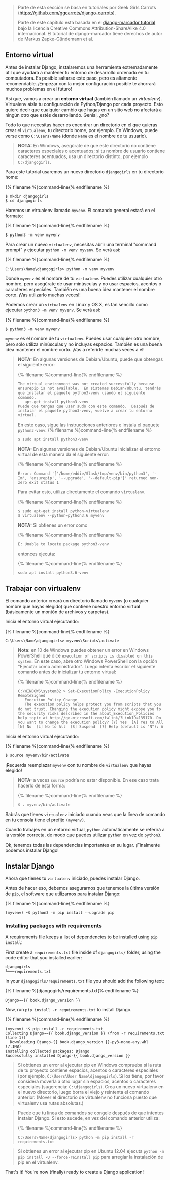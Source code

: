 > Parte de esta sección se basa en tutoriales por Geek Girls Carrots (https://github.com/ggcarrots/django-carrots).
> 
> Parte de este capítulo está basada en el [django-marcador tutorial](http://django-marcador.keimlink.de/) bajo la licencia Creative Commons Attribution-ShareAlike 4.0 internacional. El tutorial de django-marcador tiene derechos de autor de Markus Zapke-Gündemann et al.

## Entorno virtual

Antes de instalar Django, instalaremos una herramienta extremadamente útil que ayudará a mantener tu entorno de desarrollo ordenado en tu computadora. Es posible saltarse este paso, pero es altamente recomendable. ¡Empezar con la mejor configuración posible te ahorrará muchos problemas en el futuro!

Así que, vamos a crear un **entorno virtual** (también llamado un *virtualenv*). Virtualenv aísla tu configuración de Python/Django por cada proyecto. Esto quiere decir que cualquier cambio que hagas en un sitio web no afectará a ningún otro que estés desarrollando. Genial, ¿no?

Todo lo que necesitas hacer es encontrar un directorio en el que quieras crear el `virtualenv`; tu directorio home, por ejemplo. En Windows, puede verse como `C:\Users\Name` (donde `Name` es el nombre de tu usuario).

> **NOTA:** En Windows, asegúrate de que este directorio no contiene caracteres especiales o acentuados; si tu nombre de usuario contiene caracteres acentuados, usa un directorio distinto, por ejemplo `C:\djangogirls`.

Para este tutorial usaremos un nuevo directorio `djangogirls` en tu directorio home:

{% filename %}command-line{% endfilename %}

    $ mkdir djangogirls
    $ cd djangogirls
    

Haremos un virtualenv llamado `myvenv`. El comando general estará en el formato:

{% filename %}command-line{% endfilename %}

    $ python3 -m venv myvenv
    

<!--sec data-title="Virtual environment: Windows" data-id="virtualenv_installation_windows"
data-collapse=true ces-->

Para crear un nuevo `virtualenv`, necesitas abrir una terminal "command prompt" y ejecutar `python -m venv myvenv`. Se verá así:

{% filename %}command-line{% endfilename %}

    C:\Users\Name\djangogirls> python -m venv myvenv
    

Donde `myvenv` es el nombre de tu `virtualenv`. Puedes utilizar cualquier otro nombre, pero asegúrate de usar minúsculas y no usar espacios, acentos o caracteres especiales. También es una buena idea mantener el nombre corto. ¡Vas utilizarlo muchas vecesl!

<!--endsec-->

<!--sec data-title="Virtual environment: Linux and OS X" data-id="virtualenv_installation_linuxosx"
data-collapse=true ces-->

Podemos crear un `virtualenv` en Linux y OS X, es tan sencillo como ejecutar `python3 -m venv myvenv`. Se verá así:

{% filename %}command-line{% endfilename %}

    $ python3 -m venv myvenv
    

`myvenv` es el nombre de tu `virtualenv`. Puedes usar cualquier otro nombre, pero sólo utiliza minúsculas y no incluyas espacios. También es una buena idea mantener el nombre corto. ¡Vas a referirte muchas veces a él!

> **NOTA:** En algunas versiones de Debian/Ubuntu, puede que obtengas el siguiente error:
> 
> {% filename %}command-line{% endfilename %}
> 
>     The virtual environment was not created successfully because ensurepip is not available.  En sistemas Debian/Ubuntu, tendrás que instalar el paquete python3-venv usando el siguiente comando.
>        apt-get install python3-venv
>     Puede que tengas que usar sudo con este comando.  Después de instalar el paquete python3-venv, vuelve a crear tu entorno virtual.
>     
> 
> En este caso, sigue las instrucciones anteriores e instala el paquete `python3-venv`: {% filename %}command-line{% endfilename %}
> 
>     $ sudo apt install python3-venv
>     
> 
> **NOTA:** En algunas versiones de Debian/Ubuntu inicializar el entorno virtual de esta manera da el siguiente error:
> 
> {% filename %}command-line{% endfilename %}
> 
>     Error: Command '['/home/eddie/Slask/tmp/venv/bin/python3', '-Im', 'ensurepip', '--upgrade', '--default-pip']' returned non-zero exit status 1
>     
> 
> Para evitar esto, utiliza directamente el comando `virtualenv`.
> 
> {% filename %}command-line{% endfilename %}
> 
>     $ sudo apt-get install python-virtualenv
>     $ virtualenv --python=python3.6 myvenv
>     
> 
> **NOTA:** Si obtienes un error como
> 
> {% filename %}command-line{% endfilename %}
> 
>     E: Unable to locate package python3-venv
>     
> 
> entonces ejecuta:
> 
> {% filename %}command-line{% endfilename %}
> 
>     sudo apt install python3.6-venv
>     

<!--endsec-->

## Trabajar con virtualenv

El comando anterior creará un directorio llamado `myvenv` (o cualquier nombre que hayas elegido) que contiene nuestro entorno virtual (básicamente un montón de archivos y carpetas).

<!--sec data-title="Working with virtualenv: Windows" data-id="virtualenv_windows"
data-collapse=true ces-->

Inicia el entorno virtual ejecutando:

{% filename %}command-line{% endfilename %}

    C:\Users\Name\djangogirls> myvenv\Scripts\activate
    

> **Nota:** en 10 de Windows puedes obtener un error en Windows PowerShell que dice `execution of scripts is disabled on this system`. En este caso, abre otro Windows PowerShell con la opción "Ejecutar como administrador". Luego intenta escribir el siguiente comando antes de inicializar tu entorno virtual:
> 
> {% filename %}command-line{% endfilename %}
> 
>     C:\WINDOWS\system32 > Set-ExecutionPolicy -ExecutionPolicy RemoteSigned
>        Execution Policy Change
>        The execution policy helps protect you from scripts that you do not trust. Changing the execution policy might expose you to the security risks described in the about_Execution_Policies help topic at http://go.microsoft.com/fwlink/?LinkID=135170. Do you want to change the execution policy? [Y] Yes  [A] Yes to All  [N] No  [L] No to All  [S] Suspend  [?] Help (default is "N"): A
>     

<!--endsec-->

<!--sec data-title="Working with virtualenv: Linux and OS X" data-id="virtualenv_linuxosx"
data-collapse=true ces-->

Inicia el entorno virtual ejecutando:

{% filename %}command-line{% endfilename %}

    $ source myvenv/bin/activate
    

¡Recuerda reemplazar `myvenv` con tu nombre de `virtualenv` que hayas elegido!

> **NOTA:** a veces `source` podría no estar disponible. En ese caso trata hacerlo de esta forma:
> 
> {% filename %}command-line{% endfilename %}
> 
>     $ . myvenv/bin/activate
>     

<!--endsec-->

Sabrás que tienes `virtualenv` iniciado cuando veas que la línea de comando en tu consola tiene el prefijo `(myvenv)`.

Cuando trabajes en un entorno virtual, `python` automáticamente se referirá a la versión correcta, de modo que puedes utilizar `python` en vez de `python3`.

Ok, tenemos todas las dependencias importantes en su lugar. ¡Finalmente podemos instalar Django!

## Instalar Django

Ahora que tienes tu `virtualenv` iniciado, puedes instalar Django.

Antes de hacer eso, debemos asegurarnos que tenemos la última versión de `pip`, el software que utilizamos para instalar Django:

{% filename %}command-line{% endfilename %}

    (myvenv) ~$ python3 -m pip install --upgrade pip
    

### Installing packages with requirements

A requirements file keeps a list of dependencies to be installed using `pip install`:

First create a `requirements.txt` file inside of `djangogirls/` folder, using the code editor that you installed earlier:

    djangogirls
    └───requirements.txt
    

In your `djangogirls/requirements.txt` file you should add the following text:

{% filename %}djangogirls/requirements.txt{% endfilename %}

    Django~={{ book.django_version }}
    

Now, run `pip install -r requirements.txt` to install Django.

{% filename %}command-line{% endfilename %}

    (myvenv) ~$ pip install -r requirements.txt
    Collecting Django~={{ book.django_version }} (from -r requirements.txt (line 1))
      Downloading Django-{{ book.django_version }}-py3-none-any.whl (7.1MB)
    Installing collected packages: Django
    Successfully installed Django-{{ book.django_version }}
    

<!--sec data-title="Installing Django: Windows" data-id="django_err_windows"
data-collapse=true ces-->

> Si obtienes un error al ejecutar pip en Windows comprueba si la ruta de tu proyecto contiene espacios, acentos o caracteres especiales (por ejemplo, `C:\Users\User Name\djangogirls`). Si los tiene, por favor considera moverla a otro lugar sin espacios, acentos o caracteres especiales (sugerencia: `C:\djangogirls`). Crea un nuevo virtualenv en el nuevo directorio, luego borra el viejo y reintenta el comando anterior. (Mover el directorio de virtualenv no funciona puesto que virtualenv usa rutas absolutas.)

<!--endsec-->

<!--sec data-title="Installing Django: Windows 8 and Windows 10" data-id="django_err_windows8and10"
data-collapse=true ces-->

> Puede que tu línea de comandos se congele después de que intentes instalar Django. Si esto sucede, en vez del comando anterior utiliza:
> 
> {% filename %}command-line{% endfilename %}
> 
>     C:\Users\Name\djangogirls> python -m pip install -r requirements.txt
>     

<!--endsec-->

<!--sec data-title="Installing Django: Linux" data-id="django_err_linux"
data-collapse=true ces-->

> Si obtienes un error al ejecutar pip en Ubuntu 12.04 ejecuta `python -m pip install -U --force-reinstall pip` para arreglar la instalación de pip en el virtualenv.

<!--endsec-->

That's it! You're now (finally) ready to create a Django application!
